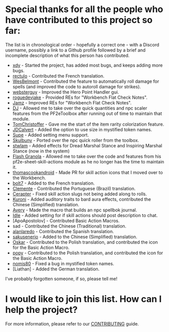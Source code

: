 # Special thanks for all the people who have contributed to this project so far:

The list is in chronological order - hopefully a correct one - with a Discord username, possibly a link to a Github
profile followed by a brief and incomplete description of what this person has contributed.

* [xdy](https://github.com/xdy/) - Started the project, has added most bugs, and keeps adding more bugs.
* [rectulo](https://github.com/rectulo/) - Contributed the French translation.
* [WesBelmont](https://github.com/WesBelmont/) - Contributed the feature to automatically roll damage for spells (and
  improved the code to autoroll damage for strikes).
* [websterguy](https://github.com/websterguy/) - Improved the Hero Point Handler gui.
* [roguedevjake](https://github.com/roguedevjake/) - Provided REs for "Workbench Flat Check Notes".
* [Jamz](https://github.com/JamzTheMan/) - Improved REs for "Workbench Flat Check Notes".
* [DJ](https://github.com/DJphoenix719) - Allowed me to take over the quick quantities and npc scaler features from the PF2eToolbox after
  running out of time to maintain that module.
* [TomChristoffer]() - Gave me the start of the item rarity colorization feature.
* [JDCalvert](https://github.com/JDCalvert) - Added the option to use size in mystified token names.
* [Supe](https://github.com/CarlosFdez/) - Added setting menu support.
* [Skulbuny](https://github.com/sean-clayton/) - Ported over the npc quick roller from the toolbox.
* [stwlam](https://github.com/stwlam) - Added effects for Dread Marshal Stance and Inspiring Marshal Stance (now in the system)
* [Flash Granola](https://github.com/jamespdaily) - Allowed me to take over the code and features from his pf2e-sheet-skill-actions module as he no longer has the time to maintain it.
* [thomascookandroid](https://github.com/thomascookandroid) - Made PR for skill action icons that I moved over to the Workbench.
* [bolt7](https://github.com/bolt7) - Added to the French translation.
* [Clemente](https://github.com/mclemente) - Contributed the Portuguese (Brazil) translation.
* [Cerapter](https://github.com/Cerapter/) - Fixed skill action slugs not being added along to rolls.
* [Kuroni](https://github.com/AlphaStarguide) - Added auditory traits to bard aura effects, contributed the Chinese (Simplified) translation.
* [Avery](https://github.com/velara) - Made the macro that builds an npc spellbok journal.
* [Idle](https://github.com/reonZ/) - Added setting for if skill actions should post description to chat.
* [ApoApostolov] - Contributed Basic Action Macros.
* sad - Contributed the Chinese (Traditional) translation.
* [alanlaredo](https://github.com/AlanLaredo) - Contributed the Spanish translation.
* [sakusenerio](https://github.com/sakusenerio) - Added to the Chinese (Simplified) translation.
* [Oskar]() - Contributed to the Polish translation, and contributed the icon for the Basic Action Macro.
* [popy]() - Contributed to the Polish translation, and contributed the icon for the Basic Action Macro.
* [nomis80](https://github.com/simon-perreault) - Fixed a bug in mystified token names.
* [Liathan] - Added the German translation.

I've probably forgotten someone, if so, please tell me!

# I would like to join this list. How can I help the project?

For more information, please refer to our [CONTRIBUTING](CONTRIBUTING.md) guide.
